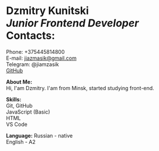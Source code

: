 **Dzmitry Kunitski**  
*Junior Frontend Developer*  
**Contacts:**  
====
Phone: +375445814800  
E-mail: jiazmasik@gmail.com  
Telegram: @jiamzasik  
[GitHub](https://github.com/jiamzasik) 

**About Me:**  
Hi, I'am Dzmitry. I'am from Minsk, started studying front-end.

**Skills:**  
Git, GitHub  
JavaScript (Basic)  
HTML  
VS Code 

**Language:**
Russian - native  
English - А2  

